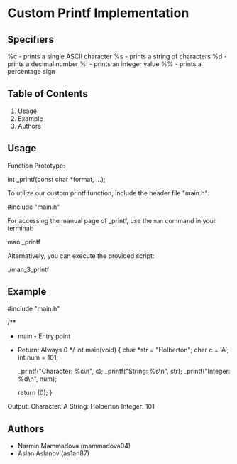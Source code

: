 Custom Printf Implementation 
================================================

**Specifiers**
---------------
%c - prints a single ASCII character
%s - prints a string of characters
%d - prints a decimal number
%i - prints an integer value
%% - prints a percentage sign

**Table of Contents**
----------------------
1. Usage
2. Example
3. Authors

**Usage**
----------

Function Prototype:

int _printf(const char *format, ...);


To utilize our custom printf function, include the header file "main.h":

#include "main.h"


For accessing the manual page of _printf, use the `man` command in your terminal:

man _printf


Alternatively, you can execute the provided script:

./man_3_printf


**Example**
--------------
#include "main.h"

/**
 * main - Entry point
 * Return: Always 0
 */
int main(void)
{
	char *str = "Holberton";
	char c = 'A';
	int num = 101;

	_printf("Character: %c\n", c);
	_printf("String: %s\n", str);
	_printf("Integer: %d\n", num);

	return (0);
}

Output:
Character: A
String: Holberton
Integer: 101

**Authors**
-------------
- Narmin Mammadova (mammadova04)
- Aslan Aslanov (as1an87)

